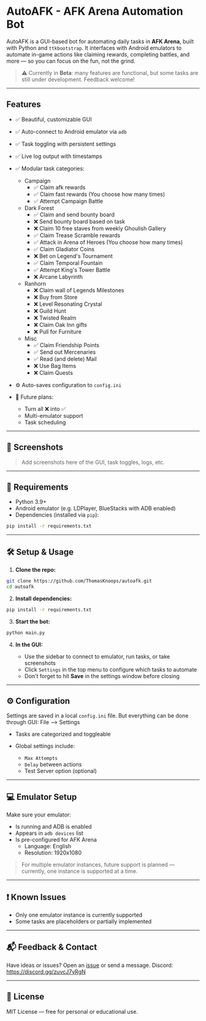 # AutoAFK - AFK Arena Automation Bot

AutoAFK is a GUI-based bot for automating daily tasks in **AFK Arena**, built with Python and `ttkbootstrap`. It interfaces with Android emulators to automate in-game actions like claiming rewards, completing battles, and more — so you can focus on the fun, not the grind.

> ⚠️ Currently in **Beta**: many features are functional, but some tasks are still under development. Feedback welcome!

---

## Features

* ✅ Beautiful, customizable GUI
* ✅ Auto-connect to Android emulator via `adb`
* ✅ Task toggling with persistent settings
* ✅ Live log output with timestamps
* ✅ Modular task categories:

  * Campaign
    * ✅ Claim afk rewards
    * ✅ Claim fast rewards (You choose how many times)
    * ✅ Attempt Campaign Battle
  * Dark Forest
    * ✅ Claim and send bounty board
    * ❌ Send bounty board based on task
    * ❌ Claim 10 free staves from weekly Ghoulish Gallery
    * ✅ Claim Trease Scramble rewards
    * ✅ Attack in Arena of Heroes (You choose how many times)
    * ✅ Claim Gladiator Coins
    * ❌ Bet on Legend's Tournament
    * ✅ Claim Temporal Fountain
    * ✅ Attempt King's Tower Battle
    * ❌ Arcane Labyrinth
  * Ranhorn
    * ❌ Claim wall of Legends Milestones
    * ❌ Buy from Store
    * ❌ Level Resonating Crystal
    * ❌ Guild Hunt
    * ❌ Twisted Realm
    * ❌ Claim Oak Inn gifts
    * ❌ Pull for Furniture
  * Misc
    * ✅ Claim Friendship Points
    * ✅ Send out Mercenaries
    * ✅ Read (and delete) Mail
    * ❌ Use Bag Items
    * ❌ Claim Quests
* ⚙️ Auto-saves configuration to `config.ini`
* 🧠 Future plans:
  * Turn all ❌ into ✅
  * Multi-emulator support
  * Task scheduling

---

## 📸 Screenshots

> Add screenshots here of the GUI, task toggles, logs, etc.

---

## 🧩 Requirements

* Python 3.9+
* Android emulator (e.g. LDPlayer, BlueStacks with ADB enabled)
* Dependencies (installed via `pip`):

```bash
pip install -r requirements.txt
```

---

## 🛠️ Setup & Usage

1. **Clone the repo:**

```bash
git clone https://github.com/ThomasKnoops/autoafk.git
cd autoafk
```

2. **Install dependencies:**

```bash
pip install -r requirements.txt
```

3. **Start the bot:**

```bash
python main.py
```

4. **In the GUI:**

   * Use the sidebar to connect to emulator, run tasks, or take screenshots
   * Click `Settings` in the top menu to configure which tasks to automate
   * Don't forget to hit **Save** in the settings window before closing

---

## ⚙️ Configuration

Settings are saved in a local `config.ini` file. But everything can be done through GUI: File --> Settings

* Tasks are categorized and toggleable
* Global settings include:

  * `Max Attempts`
  * `Delay` between actions
  * Test Server option (optional)

---

## 💻 Emulator Setup

Make sure your emulator:

* Is running and ADB is enabled
* Appears in `adb devices` list
* Is pre-configured for AFK Arena
  * Language: English
  * Resolution: 1920x1080

> For multiple emulator instances, future support is planned — currently, one instance is supported at a time.

---

## ❗ Known Issues

* Only one emulator instance is currently supported
* Some tasks are placeholders or partially implemented

---

## 📬 Feedback & Contact

Have ideas or issues? Open an [issue](https://github.com/ThomasKnoops/autoafk/issues) or send a message.
Discord: https://discord.gg/zuvcJ7yRgN

---

## 📄 License

MIT License — free for personal or educational use.
